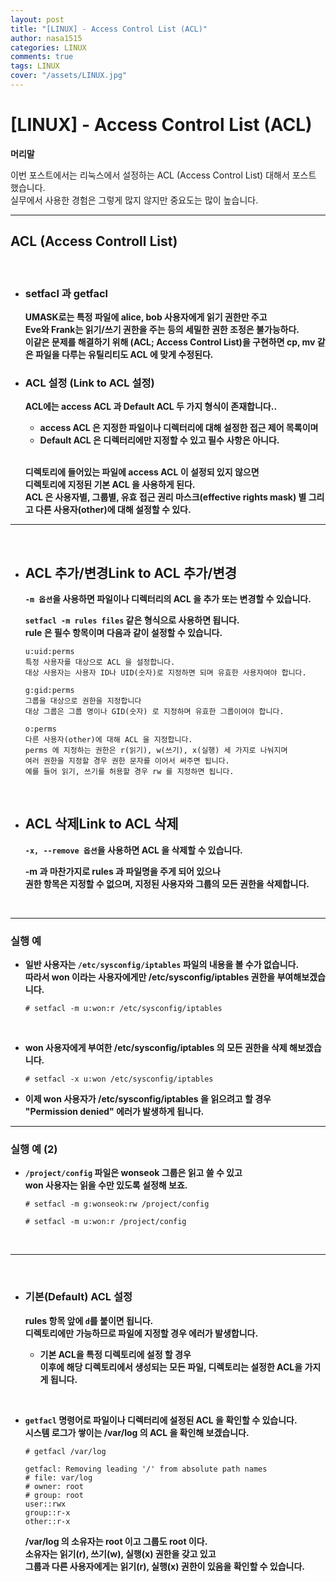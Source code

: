 ```yaml
---
layout: post
title: "[LINUX] - Access Control List (ACL)"
author: nasa1515
categories: LINUX
comments: true
tags: LINUX
cover: "/assets/LINUX.jpg"
---
```



# **[LINUX] - Access Control List (ACL)**

**머리말**  

이번 포스트에서는 리눅스에서 설정하는 ACL (Access Control List) 대해서 포스트 했습니다.  
실무에서 사용한 경험은 그렇게 많지 않지만 중요도는 많이 높습니다.

---

## **ACL (Access Controll List)**

<br/>

* ### **setfacl 과 getfacl**  
	
	
	**UMASK로는 특정 파일에 alice, bob 사용자에게 읽기 권한만 주고  
	Eve와 Frank는 읽기/쓰기 권한을 주는 등의 세밀한 권한 조정은 불가능하다.**  
	**이같은 문제를 해결하기 위해 (ACL; Access Control List)을 구현하면  cp, mv 같은 파일을 다루는 유틸리티도 ACL 에 맞게 수정된다.**  

* ### **ACL 설정 (Link to ACL 설정)**  
	
	**ACL에는 access ACL 과 Default ACL 두 가지 형식이 존재합니다..**  
	
	* **access ACL 은 지정한 파일이나 디렉터리에 대해 설정한 접근 제어 목록이며**  
	* **Default ACL 은 디렉터리에만 지정할 수 있고 필수 사항은 아니다.**

	<br/>

	**디렉토리에 들어있는 파일에 access ACL 이 설정되 있지 않으면  
	디렉토리에 지정된 기본 ACL 을 사용하게 된다.**     
	**ACL 은 사용자별, 그룹별, 유효 접근 권리 마스크(effective rights mask) 별 그리고 다른 사용자(other)에 대해 설정할 수 있다.** 
	


---

<br/>

* ## **ACL 추가/변경Link to ACL 추가/변경**  

	**``-m 옵션``을 사용하면 파일이나 디렉터리의 ACL 을 추가 또는 변경할 수 있습니다.**  
	
	**``setfacl -m rules files`` 같은 형식으로 사용하면 됩니다.**  
	**rule 은 필수 항목이며 다음과 같이 설정할 수 있습니다.**

	```
    u:uid:perms
    특정 사용자를 대상으로 ACL 을 설정합니다.
    대상 사용자는 사용자 ID나 UID(숫자)로 지정하면 되며 유효한 사용자여야 합니다.
      
	g:gid:perms
    그룹을 대상으로 권한을 지정합니다
    대상 그룹은 그룹 명이나 GID(숫자) 로 지정하며 유효한 그룹이여야 합니다.
      
	o:perms
    다른 사용자(other)에 대해 ACL 을 지정합니다.
    perms 에 지정하는 권한은 r(읽기), w(쓰기), x(실행) 세 가지로 나눠지며
    여러 권한을 지정할 경우 권한 문자를 이어서 써주면 됩니다.
    예를 들어 읽기, 쓰기를 허용할 경우 rw 를 지정하면 됩니다.
	```

<br/>

* ## **ACL 삭제Link to ACL 삭제**  

	**``-x, --remove 옵션``을 사용하면 ACL 을 삭제할 수 있습니다.**  
	
	**-m 과 마찬가지로 rules 과 파일명을 주게 되어 있으나**  
	**권한 항목은 지정할 수 없으며, 지정된 사용자와 그룹의 모든 권한을 삭제합니다.**  


<br/>

----

### **실행 예**


* **일반 사용자는 ``/etc/sysconfig/iptables`` 파일의 내용을 볼 수가 없습니다.**  
    **따라서 won 이라는 사용자에게만 /etc/sysconfig/iptables 권한을 부여해보겠습니다.**

    ```
    # setfacl -m u:won:r /etc/sysconfig/iptables
    ```

<br/>

* **won 사용자에게 부여한 /etc/sysconfig/iptables 의 모든 권한을 삭제 해보겠습니다.** 

    ```
	# setfacl -x u:won /etc/sysconfig/iptables
    ```

* **이제 won 사용자가  /etc/sysconfig/iptables 을 읽으려고 할 경우**   
	**"Permission denied" 에러가 발생하게 됩니다.**


---

### **실행 예 (2)**

* **``/project/config`` 파일은 wonseok 그룹은 읽고 쓸 수 있고**  
	**won 사용자는 읽을 수만 있도록 설정해 보죠.**

	```
	# setfacl -m g:wonseok:rw /project/config

	# setfacl -m u:won:r /project/config
	```

<br/>

---

<br/>

* ### **기본(Default) ACL 설정**   

	**rules 항목 앞에 ``d``를 붙이면 됩니다.**  
	**디렉토리에만 가능하므로 파일에 지정할 경우 에러가 발생합니다.**  

	* **기본 ACL을 특정 디렉토리에 설정 할 경우  
이후에 해당 디렉토리에서 생성되는 모든 파일, 디렉토리는 설정한 ACL을 가지게 됩니다.**

<br/>

* **``getfacl`` 명령어로 파일이나 디렉터리에 설정된 ACL 을 확인할 수 있습니다.**  
	**시스템 로그가 쌓이는 /var/log 의 ACL 을 확인해 보겠습니다.**

	```
	# getfacl /var/log
 
	getfacl: Removing leading '/' from absolute path names
	# file: var/log
	# owner: root
	# group: root
	user::rwx
	group::r-x
	other::r-x
	```

	**/var/log 의 소유자는 root 이고 그룹도 root 이다.**  
	**소유자는 읽기(r), 쓰기(w), 실행(x) 권한을 갖고 있고**  
	**그룹과 다른 사용자에게는 읽기(r), 실행(x) 권한이 있음을 확인할 수 있습니다.**

<br/>
